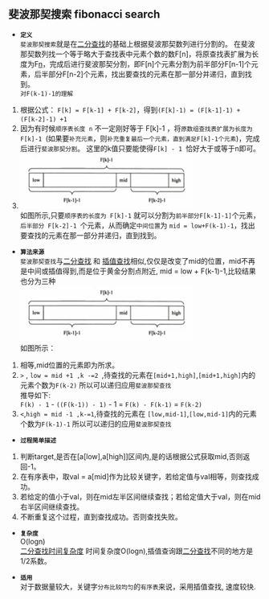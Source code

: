 ## 斐波那契搜索  fibonacci search  

- **`定义`**  
`斐波那契搜索`就是在[二分查找](../binary_search)的基础上根据斐波那契数列进行分割的。
在斐波那契数列找一个等于略大于查找表中元素个数的数F[n]，将原查找表扩展为长度为F[n](如果要补充元素，则补充重复最后一个元素，直到满足F[n]个元素)，完成后进行斐波那契分割，即F[n]个元素分割为前半部分F[n-1]个元素，后半部分F[n-2]个元素，找出要查找的元素在那一部分并递归，直到找到。  
`对F(k-1)-1的理解`  
1. 根据公式： `F[k] = F[k-1] + F[k-2]`，得到`(F[k]-1) = (F[k-1]-1) + (F[k-2]-1) +1`  
2. 因为有时候`顺序表长度 n` 不一定刚好等于 F[k]-1 ，将`原数组查找表扩展为长度为F[k]-1 `(如果要`补充元素`，则`补充重复最后一个元素，直到满足F[k]-1个元素`)，完成后进行`斐波那契分割`。 这里的k值只要能使得`F[k] - 1 `恰好大于或等于n即可。</br>
3. ![fibonacci_search](./fibonacci_search.png)</br> 
如图所示,只要`顺序表的长度为 F[k]-1` 就可以分割为`前半部分F[k-1]-1]`个元素，`后半部分 F[k-2]-1 `个元素，从而确定`中间位置`为 `mid = low+F(k-1)-1`，找出要查找的元素在那一部分并递归，直到找到。

- **`算法来源`**  
`斐波那契查找`与[二分查找](../binary_search) 和 [插值查找](../interpolation_search)相似,仅仅是改变了mid的位置，mid不再是中间或插值得到,而是位于黄金分割点附近, mid = low + F(k-1)-1,比较结果也分为三种</br>
![fibonacci_search](./fibonacci_search.png)</br>
如图所示：  
1. 相等,mid位置的元素即为所求。 
2.  `>` , `low = mid +1 ,k -=2 `,待查找的元素在`[mid+1,high]`,`[mid+1,high]`内的元素个数为`F(k-2)` 所以可以递归应用`斐波那契查找`</br>
推导如下:  
`F(k) - 1` - `((F(k-1)) - 1)` - 1 = `F(k) - F(k-1)`  = `F(k-2)` </br>
3.  `<`,`high = mid -1 ,k-=1`,待查找的元素在 `[low,mid-1]`,`[low,mid-1]`内的元素个数为`F(k-1)-1` 所以可以递归的应用`斐波那契查找`</br>



- **`过程简单描述`**
1. 判断target,是否在[a[low],a[high]]区间内,是的话根据公式获取mid,否则返回-1。 </br>
1. 在有序表中，取val = a[mid]作为比较关键字，若给定值与val相等，则查找成功。</br>
2. 若给定的值小于val，则在mid左半区间继续查找；若给定值大于val，则在mid右半区间继续查找。</br>
3. 不断重复这个过程，直到查找成功。否则查找失败。</br>  


- **`复杂度`**      
O(logn)  
[二分查找时间复杂度](../binary_search#binary_search_space) 时间复杂度O(logn),插值查询跟[二分查找](../binary_search)不同的地方是 1/2系数。

- **`适用`**  
对于数据量较大，关键字`分布比较均匀`的`有序表`来说，采用插值查找, 速度较快.